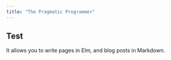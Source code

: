 ```yaml
---
title: "The Pragmatic Programmer"
---
```


## Test

It allows you to write pages in Elm, and blog posts in Markdown. 
